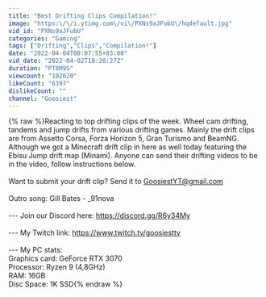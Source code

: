 ```yaml
---
title: "Best Drifting Clips Compilation!"
image: "https:\/\/i.ytimg.com\/vi\/PXNs9aJFubU\/hqdefault.jpg"
vid_id: "PXNs9aJFubU"
categories: "Gaming"
tags: ["Drifting","Clips","Compilation!"]
date: "2022-04-04T08:07:55+03:00"
vid_date: "2022-04-02T18:20:27Z"
duration: "PT8M9S"
viewcount: "102620"
likeCount: "6397"
dislikeCount: ""
channel: "Goosiest"
---
```

{% raw %}Reacting to top drifting clips of the week. Wheel cam drifting, tandems and jump drifts from various drifting games. Mainly the drift clips are from Assetto Corsa, Forza Horizon 5, Gran Turismo and BeamNG. Although we got a Minecraft drift clip in here as well today featuring the Ebisu Jump drift map (Minami). Anyone can send their drifting videos to be in the video, follow instructions below.<br /><br />Want to submit your drift clip? Send it to GoosiestYT@gmail.com<br /><br />Outro song: Gill Bates - _91nova<br /><br />--- Join our Discord here: <a rel="nofollow" target="blank" href="https://discord.gg/R6y34My">https://discord.gg/R6y34My</a><br /><br />--- My Twitch link: <a rel="nofollow" target="blank" href="https://www.twitch.tv/goosiesttv">https://www.twitch.tv/goosiesttv</a><br /><br />--- My PC stats: <br />Graphics card: GeForce RTX 3070<br />Processor: Ryzen 9 (4,8GHz)<br />RAM: 16GB<br />Disc Space: 1K SSD{% endraw %}

